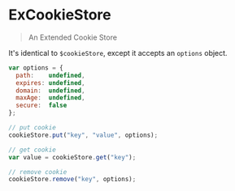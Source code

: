 ExCookieStore
==========

> An Extended Cookie Store

It's identical to `$cookieStore`, except it accepts an `options` object.

``` js
var options = {
  path:    undefined,
  expires: undefined,
  domain:  undefined,
  maxAge:  undefined,
  secure:  false
};

// put cookie
cookieStore.put("key", "value", options);

// get cookie
var value = cookieStore.get("key");

// remove cookie
cookieStore.remove("key", options);
```
